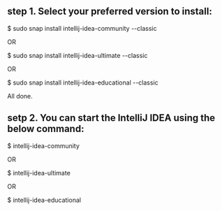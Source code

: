 ## step 1. Select your preferred version to install:

$ sudo snap install intellij-idea-community --classic

OR

$ sudo snap install intellij-idea-ultimate --classic

OR

$ sudo snap install intellij-idea-educational --classic

All done.

## setp 2. You can start the IntelliJ IDEA using the below command:

$ intellij-idea-community

OR

$ intellij-idea-ultimate

OR

$ intellij-idea-educational
